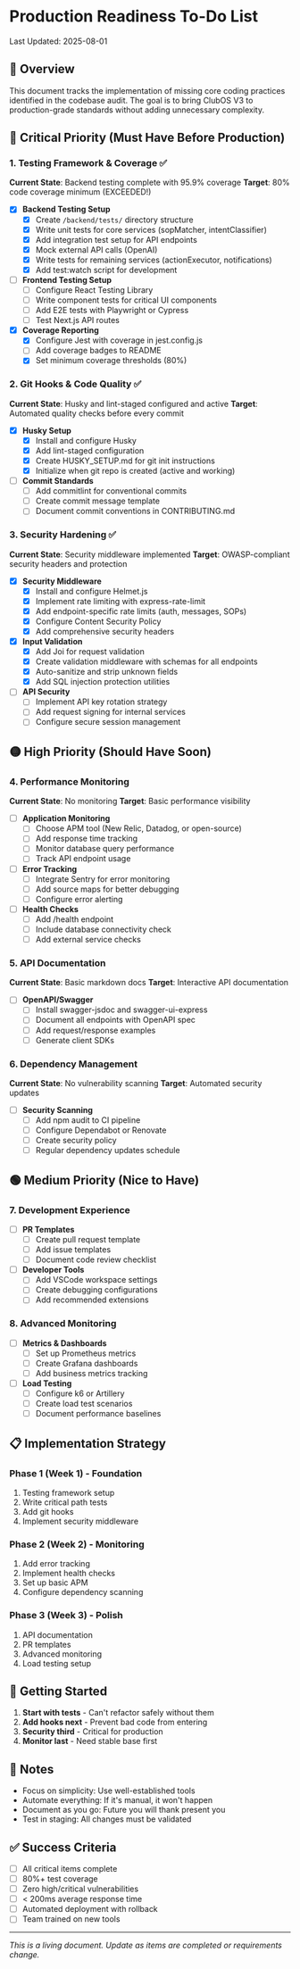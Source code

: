 # Production Readiness To-Do List
Last Updated: 2025-08-01

## 🎯 Overview
This document tracks the implementation of missing core coding practices identified in the codebase audit. The goal is to bring ClubOS V3 to production-grade standards without adding unnecessary complexity.

## 🔴 Critical Priority (Must Have Before Production)

### 1. Testing Framework & Coverage ✅
**Current State**: Backend testing complete with 95.9% coverage
**Target**: 80% code coverage minimum (EXCEEDED!)

- [x] **Backend Testing Setup**
  - [x] Create `/backend/tests/` directory structure
  - [x] Write unit tests for core services (sopMatcher, intentClassifier)
  - [x] Add integration test setup for API endpoints
  - [x] Mock external API calls (OpenAI)
  - [x] Write tests for remaining services (actionExecutor, notifications)
  - [x] Add test:watch script for development
  
- [ ] **Frontend Testing Setup**
  - [ ] Configure React Testing Library
  - [ ] Write component tests for critical UI components
  - [ ] Add E2E tests with Playwright or Cypress
  - [ ] Test Next.js API routes
  
- [x] **Coverage Reporting**
  - [x] Configure Jest with coverage in jest.config.js
  - [ ] Add coverage badges to README
  - [x] Set minimum coverage thresholds (80%)

### 2. Git Hooks & Code Quality ✅
**Current State**: Husky and lint-staged configured and active
**Target**: Automated quality checks before every commit

- [x] **Husky Setup**
  - [x] Install and configure Husky
  - [x] Add lint-staged configuration
  - [x] Create HUSKY_SETUP.md for git init instructions
  - [x] Initialize when git repo is created (active and working)
  
- [ ] **Commit Standards**
  - [ ] Add commitlint for conventional commits
  - [ ] Create commit message template
  - [ ] Document commit conventions in CONTRIBUTING.md

### 3. Security Hardening ✅
**Current State**: Security middleware implemented
**Target**: OWASP-compliant security headers and protection

- [x] **Security Middleware**
  - [x] Install and configure Helmet.js
  - [x] Implement rate limiting with express-rate-limit
  - [x] Add endpoint-specific rate limits (auth, messages, SOPs)
  - [x] Configure Content Security Policy
  - [x] Add comprehensive security headers
  
- [x] **Input Validation**
  - [x] Add Joi for request validation
  - [x] Create validation middleware with schemas for all endpoints
  - [x] Auto-sanitize and strip unknown fields
  - [x] Add SQL injection protection utilities
  
- [ ] **API Security**
  - [ ] Implement API key rotation strategy
  - [ ] Add request signing for internal services
  - [ ] Configure secure session management

## 🟡 High Priority (Should Have Soon)

### 4. Performance Monitoring
**Current State**: No monitoring
**Target**: Basic performance visibility

- [ ] **Application Monitoring**
  - [ ] Choose APM tool (New Relic, Datadog, or open-source)
  - [ ] Add response time tracking
  - [ ] Monitor database query performance
  - [ ] Track API endpoint usage
  
- [ ] **Error Tracking**
  - [ ] Integrate Sentry for error monitoring
  - [ ] Add source maps for better debugging
  - [ ] Configure error alerting
  
- [ ] **Health Checks**
  - [ ] Add /health endpoint
  - [ ] Include database connectivity check
  - [ ] Add external service checks

### 5. API Documentation
**Current State**: Basic markdown docs
**Target**: Interactive API documentation

- [ ] **OpenAPI/Swagger**
  - [ ] Install swagger-jsdoc and swagger-ui-express
  - [ ] Document all endpoints with OpenAPI spec
  - [ ] Add request/response examples
  - [ ] Generate client SDKs

### 6. Dependency Management
**Current State**: No vulnerability scanning
**Target**: Automated security updates

- [ ] **Security Scanning**
  - [ ] Add npm audit to CI pipeline
  - [ ] Configure Dependabot or Renovate
  - [ ] Create security policy
  - [ ] Regular dependency updates schedule

## 🟢 Medium Priority (Nice to Have)

### 7. Development Experience
- [ ] **PR Templates**
  - [ ] Create pull request template
  - [ ] Add issue templates
  - [ ] Document code review checklist
  
- [ ] **Developer Tools**
  - [ ] Add VSCode workspace settings
  - [ ] Create debugging configurations
  - [ ] Add recommended extensions

### 8. Advanced Monitoring
- [ ] **Metrics & Dashboards**
  - [ ] Set up Prometheus metrics
  - [ ] Create Grafana dashboards
  - [ ] Add business metrics tracking
  
- [ ] **Load Testing**
  - [ ] Configure k6 or Artillery
  - [ ] Create load test scenarios
  - [ ] Document performance baselines

## 📋 Implementation Strategy

### Phase 1 (Week 1) - Foundation
1. Testing framework setup
2. Write critical path tests
3. Add git hooks
4. Implement security middleware

### Phase 2 (Week 2) - Monitoring
1. Add error tracking
2. Implement health checks
3. Set up basic APM
4. Configure dependency scanning

### Phase 3 (Week 3) - Polish
1. API documentation
2. PR templates
3. Advanced monitoring
4. Load testing setup

## 🚀 Getting Started

1. **Start with tests** - Can't refactor safely without them
2. **Add hooks next** - Prevent bad code from entering
3. **Security third** - Critical for production
4. **Monitor last** - Need stable base first

## 📝 Notes

- Focus on simplicity: Use well-established tools
- Automate everything: If it's manual, it won't happen
- Document as you go: Future you will thank present you
- Test in staging: All changes must be validated

## ✅ Success Criteria

- [ ] All critical items complete
- [ ] 80%+ test coverage
- [ ] Zero high/critical vulnerabilities
- [ ] < 200ms average response time
- [ ] Automated deployment with rollback
- [ ] Team trained on new tools

---
*This is a living document. Update as items are completed or requirements change.*